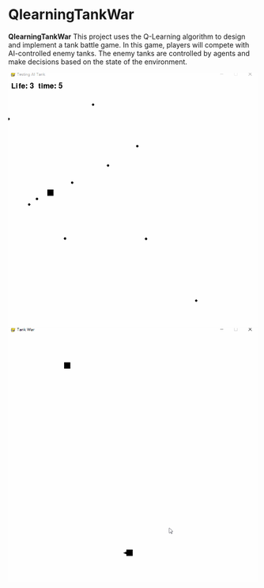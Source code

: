 # QlearningTankWar


**QlearningTankWar** This project uses the Q-Learning algorithm to design and implement a tank battle game. In this game, players will compete with AI-controlled enemy tanks. The enemy tanks are controlled by agents and make decisions based on the state of the environment. 


![page2.gif](src%2Fgif%2Fpage2.gif)
![page3.gif](src%2Fgif%2Fpage3.gif)